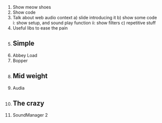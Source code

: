 1. Show meow shoes
2. Show code
3. Talk about web audio context
  a) slide introducing it
  b) show some code
    i:  show setup, and sound play function
    ii: show filters
  c) repetitive stuff
4. Useful libs to ease the pain
5. ## Simple
6. Abbey Load
7. Bopper
8. ## Mid weight
9. Audia
10. ## The crazy
11. SoundManager 2